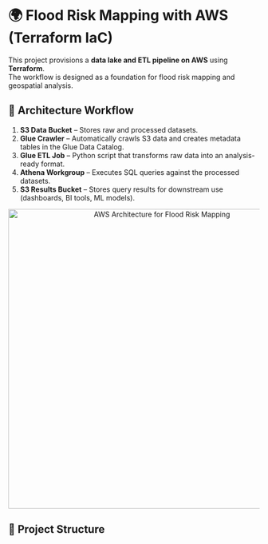 # 🌍 Flood Risk Mapping with AWS (Terraform IaC)

This project provisions a **data lake and ETL pipeline on AWS** using **Terraform**.  
The workflow is designed as a foundation for flood risk mapping and geospatial analysis.  

## 🚀 Architecture Workflow
1. **S3 Data Bucket** – Stores raw and processed datasets.  
2. **Glue Crawler** – Automatically crawls S3 data and creates metadata tables in the Glue Data Catalog.  
3. **Glue ETL Job** – Python script that transforms raw data into an analysis-ready format.  
4. **Athena Workgroup** – Executes SQL queries against the processed datasets.  
5. **S3 Results Bucket** – Stores query results for downstream use (dashboards, BI tools, ML models).  

<p align="center">
  <img src="architecture.png" alt="AWS Architecture for Flood Risk Mapping" width="600"/>
</p>

## 📂 Project Structure

